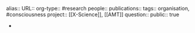 alias::
URL::
org-type:: #research 
people::
publications:: 
tags:: organisation, #consciousness 
project:: [[X-Science]], [[AMT]] 
question::
public:: true

-